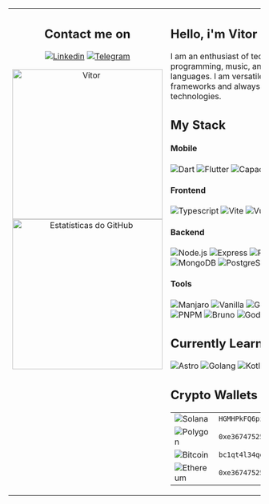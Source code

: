 <table >
  <tr  valign="top">
  <td width="300" align="center">

## Contact me on

[![Linkedin](https://img.shields.io/badge/LinkedIn-0A66C2?&style=for-the-badge&logo=linkedin&logoColor=white)](https://www.linkedin.com/in/pliavi)
[![Telegram](https://img.shields.io/badge/Telegram-26A5E4?&style=for-the-badge&logo=telegram&logoColor=white)](https://t.me/Pliavi)

  <a href="https://app.daily.dev/pliavi">
    <img src="https://api.daily.dev/devcards/v2/D6qcUwvNW.png?type=default&r=aeq" width="300" alt="Vitor "Pliavi" Silvério's Dev Card"/>
  </a>


<img width="300" src="https://github-readme-stats.vercel.app/api/top-langs/?username=Pliavi&layout=compact&theme=light&hide_border=true" alt="Estatísticas do GitHub">

  </td>

  <td >

## Hello, i'm Vitor "Pliavi" Silvério! 👋

I am an enthusiast of technology passionate about programming, music, and exploration of programming languages. I am versatile in various languages and frameworks and always open to new experiences with new technologies.

## My Stack

#### Mobile

![Dart](https://img.shields.io/badge/Dart-0D6292?&style=for-the-badge&logo=Dart&logoColor=white)
![Flutter](https://img.shields.io/badge/Flutter-0468D7?&style=for-the-badge&logo=flutter&logoColor=white)
![Capacitor](https://img.shields.io/badge/Capacitor-119EFF?&style=for-the-badge&logo=Capacitor&logoColor=white)

#### Frontend

![Typescript](https://img.shields.io/badge/Typescript-3178C6?&style=for-the-badge&logo=Typescript&logoColor=white)
![Vite](https://img.shields.io/badge/Vite-646CFF?&style=for-the-badge&logo=vite&logoColor=white)
![Vue](https://img.shields.io/badge/Vue-3FB27F?&style=for-the-badge&logo=vue.js&logoColor=white)
![Nuxt](https://img.shields.io/badge/Nuxt-00DC82?&style=for-the-badge&logo=nuxt.js&logoColor=white)
![React](https://img.shields.io/badge/React-087EA4?&style=for-the-badge&logo=react&logoColor=white)
![Next](https://img.shields.io/badge/Next-000000?&style=for-the-badge&logo=next.js&logoColor=white)
![Tailwind](https://img.shields.io/badge/Tailwind-38B2AC?&style=for-the-badge&logo=Tailwind%20CSS&logoColor=white)

#### Backend

![Node.js](https://img.shields.io/badge/Node.js-339933?&style=for-the-badge&logo=node.js&logoColor=white)
![Express](https://img.shields.io/badge/Express-000000?&style=for-the-badge&logo=express&logoColor=white)
![PHP](https://img.shields.io/badge/PHP-777BB4?&style=for-the-badge&logo=php&logoColor=white)
![Laravel](https://img.shields.io/badge/Laravel-FF2D20?&style=for-the-badge&logo=Laravel&logoColor=white)
![Firebase](https://img.shields.io/badge/Firebase-DD2C00?&style=for-the-badge&logo=firebase&logoColor=white)
![Supabase](https://img.shields.io/badge/Supabase-3FCF8E?&style=for-the-badge&logo=supabase&logoColor=white)
![MongoDB](https://img.shields.io/badge/MongoDB-47A248?&style=for-the-badge&logo=MongoDB&logoColor=white)
![PostgreSQL](https://img.shields.io/badge/PostgreSQL-4169E1?&style=for-the-badge&logo=postgresql&logoColor=white)

#### Tools

![Manjaro](https://img.shields.io/badge/Manjaro-35BF5C?&style=for-the-badge&logo=manjaro&logoColor=white)
![Vanilla](https://img.shields.io/badge/Vanilla-FFBF48?&style=for-the-badge&logo=linux&logoColor=2c2c2c)
![Gnome](https://img.shields.io/badge/Gnome-4A86CF?&style=for-the-badge&logo=Gnome&logoColor=white)
![Nushell](https://img.shields.io/badge/Nushell-4E9A06?&style=for-the-badge&logo=Nushell&logoColor=white)
![Starship](https://img.shields.io/badge/Starship-DD0B78?&style=for-the-badge&logo=starship&logoColor=white)
![Ni](https://img.shields.io/badge/Ni-EAEAF0?&style=for-the-badge&logoColor=gray)
![PNPM](https://img.shields.io/badge/PNPM-F69220?&style=for-the-badge&logo=pnpm&logoColor=white)
![Bruno](https://img.shields.io/badge/Bruno-CA8A04?&style=for-the-badge&logo=bruno&logoColor=white)
![Godot](https://img.shields.io/badge/Godot-478CBF?&style=for-the-badge&logo=Godot%20Engine&logoColor=white)

## Currently Learning

![Astro](https://img.shields.io/badge/Astro-FF5D00?&style=for-the-badge&logo=astro&logoColor=white)
![Golang](https://img.shields.io/badge/Go-00ADD8?&style=for-the-badge&logo=Go&logoColor=white)
![Kotlin](https://img.shields.io/badge/Kotlin-7F52FF?&style=for-the-badge&logo=kotlin&logoColor=white)

## Crypto Wallets

<table style="width: 100%; ">
  <tr>
    <td >
      <img src="https://img.shields.io/badge/Sol:-9945FF?&style=for-the-badge&logo=solana&logoColor=white" alt="Solana" />
    </td>
    <td >
      <code>HGMHPkFQ6piXH1RXuMh5Greodg17jxJZbwYq8RRwSvmy</code>
    </td>
  </tr>
  <tr>
    <td >
      <img src="https://img.shields.io/badge/Pol:-7B3FE4?&style=for-the-badge&logo=polygon&logoColor=white" alt="Polygon"/>
    </td>
    <td >
      <code>0xe36747525a00C1ACB742F0a3E6Bf973C6D0f54FD</code>
    </td>
  </tr>

  <tr>
    <td >
      <img src="https://img.shields.io/badge/BTC:-F7931A?&style=for-the-badge&logo=bitcoin&logoColor=white" alt="Bitcoin"/>
    </td>
    <td >
      <code>bc1qt4l34qe6mknawa42dknxnetzut3q3p0ht2urmz</code>
    </td>
  </tr>

  <tr>
    <td >
      <img src="https://img.shields.io/badge/ETH:-3C3C3D?&style=for-the-badge&logo=ethereum&logoColor=white" alt="Ethereum"/>
    </td>
    <td >
      <code>0xe36747525a00C1ACB742F0a3E6Bf973C6D0f54FD</code>
    </td>
  </tr>
</table>

</td>
</tr>
</table>
